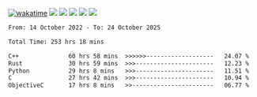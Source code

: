 [![wakatime](https://wakatime.com/badge/user/368879df-dc38-4b1a-86c4-8a2054a0e074.svg)](https://wakatime.com/@368879df-dc38-4b1a-86c4-8a2054a0e074)
<img src="https://img.shields.io/badge/Windows-0078D6?style=flat&logo=Windows&logoColor=white">
<img src="https://img.shields.io/badge/IntelliJ_IDEA-000000.svg?style=flat&logo=IntelliJ-IDEA&logoColor=white">
<img src="https://img.shields.io/badge/CLion-000000.svg?style=flat&logo=CLion&logoColor=white">
<img src="https://img.shields.io/badge/Visual_Studio_Code-007ACC?style=flat&logo=Visual-Studio-Code&logoColor=white">
<img src="https://img.shields.io/badge/Discord-5865F2?label=kano42&style=flat&logo=discord&logoColor=white">
<br>


<!--START_SECTION:waka-->

```txt
From: 14 October 2022 - To: 24 October 2025

Total Time: 253 hrs 18 mins

C++              60 hrs 58 mins  >>>>>>-------------------   24.07 %
Rust             30 hrs 59 mins  >>>----------------------   12.23 %
Python           29 hrs 8 mins   >>>----------------------   11.51 %
C                27 hrs 42 mins  >>>----------------------   10.94 %
ObjectiveC       17 hrs 8 mins   >>-----------------------   06.77 %
```

<!--END_SECTION:waka-->
